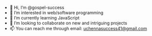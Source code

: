 - 👋 Hi, I’m @gospel-success
- 👀 I’m interested in web/software programming
- 🌱 I’m currently learning JavaScript
- 💞️ I’m looking to collaborate on new and intriguing projects
- 📫 You can reach me through email: uchennasuccess41@gmail.com

<!---
gospel-success/gospel-success is a ✨ special ✨ repository because its `README.md` (this file) appears on your GitHub profile.
You can click the Preview link to take a look at your changes.
--->
